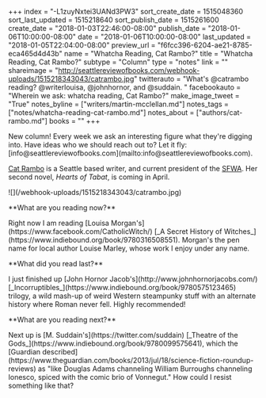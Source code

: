 +++
index = "-L1zuyNxtei3UANd3PW3"
sort_create_date = 1515048360
sort_last_updated = 1515218640
sort_publish_date = 1515261600
create_date = "2018-01-03T22:46:00-08:00"
publish_date = "2018-01-06T10:00:00-08:00"
date = "2018-01-06T10:00:00-08:00"
last_updated = "2018-01-05T22:04:00-08:00"
preview_url = "f6fcc396-6204-ae21-8785-eca465d4d43b"
name = "Whatcha Reading, Cat Rambo?"
title = "Whatcha Reading, Cat Rambo?"
subtype = "Column"
type = "notes"
link = ""
shareimage = "http://seattlereviewofbooks.com/webhook-uploads/1515218343043/catrambo.jpg"
twitterauto = "What's @catrambo reading? @writerlouisa, @johnhornor, and @suddain. "
facebookauto = "Wherein we ask: whatcha reading, Cat Rambo?"
make_image_tweet = "True"
notes_byline = ["writers/martin-mcclellan.md"]
notes_tags = ["notes/whatcha-reading-cat-rambo.md"]
notes_about = ["authors/cat-rambo.md"]
books = ""
+++
<p class="intro">New column! Every week we ask an interesting figure what they're digging into. Have ideas who we should reach out to? Let it fly: [info@seattlereviewofbooks.com](mailto:info@seattlereviewofbooks.com).</p>

<div class="break"></div>

[Cat Rambo](http://www.kittywumpus.net/blog/) is a Seattle based writer, and current president of the [SFWA](http://www.sfwa.org/). Her second novel, _Hearts of Tabat_, is coming in April.</p>

<p class="image">![](/webhook-uploads/1515218343043/catrambo.jpg)</p>

<p class="noindent">**What are you reading now?**</p>

<p class="noindent">Right now I am reading [Louisa Morgan's](https://www.facebook.com/CatholicWitch/) [_A Secret History of Witches_](https://www.indiebound.org/book/9780316508551). Morgan's the pen name for local author Louise Marley, whose work I enjoy under any name.

<p class="noindent">**What did you read last?**</p>

<p class="noindent">I just finished up [John Hornor Jacob's](http://www.johnhornorjacobs.com/) [_Incorruptibles_](https://www.indiebound.org/book/9780575123465) trilogy, a wild mash-up of weird Western steampunky stuff with an alternate history where Roman never fell. Highly recommended!</p>

<p class="noindent">**What are you reading next?**</p>

<p class="noindent">Next up is [M. Suddain's](https://twitter.com/suddain) [_Theatre of the Gods_](https://www.indiebound.org/book/9780099575641), which the [Guardian described](https://www.theguardian.com/books/2013/jul/18/science-fiction-roundup-reviews) as "like Douglas Adams channeling William Burroughs channeling Ionesco, spiced with the comic brio of Vonnegut." How could I resist something like that?</p>